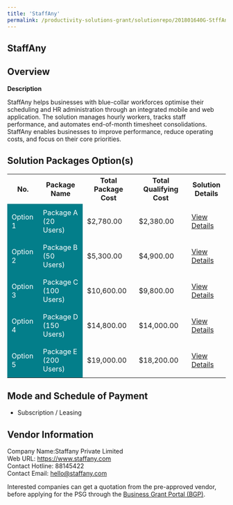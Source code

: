 ```yaml
---
title: 'StaffAny'
permalink: /productivity-solutions-grant/solutionrepo/201801640G-StffAny-G
---
```


## StaffAny

## Overview

**Description**

StaffAny helps businesses with blue-collar workforces optimise their scheduling and HR administration through an integrated mobile and web application. The solution manages hourly workers, tracks staff performance, and automates end-of-month timesheet consolidations. StaffAny enables businesses to improve performance, reduce operating costs, and focus on their core priorities.

## Solution Packages Option(s)

<table>
<tr>
<th><b>No.</b></th>
<th><b>Package Name</b></th>
<th><b>Total Package Cost</b></th>
<th><b>Total Qualifying Cost</b></th>
<th><b>Solution Details</b></th>
</tr>
<tr>
<td style='padding: 10px; background-color: #037E8A; color: #FFFFFF;'>Option 1</td>
<td style='padding: 10px; background-color: #037E8A; color: #FFFFFF;'>Package A (20 Users)</td>
<td style='padding: 10px;'>$2,780.00</td>
<td style='padding: 10px;'>$2,380.00</td>
<td style='padding: 10px;'><a href='/images/psg/201801640G_20240243_30012025_Desensitised_Annex3_Part1.pdf' target='_blank'>View Details</a></td>
</tr>
<tr>
<td style='padding: 10px; background-color: #037E8A; color: #FFFFFF;'>Option 2</td>
<td style='padding: 10px; background-color: #037E8A; color: #FFFFFF;'>Package B (50 Users)</td>
<td style='padding: 10px;'>$5,300.00</td>
<td style='padding: 10px;'>$4,900.00</td>
<td style='padding: 10px;'><a href='/images/psg/201801640G_20240243_30012025_Desensitised_Annex3_Part2.pdf' target='_blank'>View Details</a></td>
</tr>
<tr>
<td style='padding: 10px; background-color: #037E8A; color: #FFFFFF;'>Option 3</td>
<td style='padding: 10px; background-color: #037E8A; color: #FFFFFF;'>Package C (100 Users)</td>
<td style='padding: 10px;'>$10,600.00</td>
<td style='padding: 10px;'>$9,800.00</td>
<td style='padding: 10px;'><a href='/images/psg/201801640G_20240243_30012025_Desensitised_Annex3_Part3.pdf' target='_blank'>View Details</a></td>
</tr>
<tr>
<td style='padding: 10px; background-color: #037E8A; color: #FFFFFF;'>Option 4</td>
<td style='padding: 10px; background-color: #037E8A; color: #FFFFFF;'>Package D (150 Users)</td>
<td style='padding: 10px;'>$14,800.00</td>
<td style='padding: 10px;'>$14,000.00</td>
<td style='padding: 10px;'><a href='/images/psg/201801640G_20240243_30012025_Desensitised_Annex3_Part4.pdf' target='_blank'>View Details</a></td>
</tr>
<tr>
<td style='padding: 10px; background-color: #037E8A; color: #FFFFFF;'>Option 5</td>
<td style='padding: 10px; background-color: #037E8A; color: #FFFFFF;'>Package E (200 Users)</td>
<td style='padding: 10px;'>$19,000.00</td>
<td style='padding: 10px;'>$18,200.00</td>
<td style='padding: 10px;'><a href='/images/psg/201801640G_20240243_30012025_Desensitised_Annex3_Part5.pdf' target='_blank'>View Details</a></td>
</tr>
</table>

## Mode and Schedule of Payment

 - Subscription / Leasing

## Vendor Information

 Company Name:Staffany Private Limited<br>Web URL: https://www.staffany.com <br>Contact Hotline: 88145422 <br>Contact Email: hello@staffany.com <br>

Interested companies can get a quotation from the pre-approved vendor, before applying for the PSG through the <a href='https://www.businessgrants.gov.sg/' target='_blank' rel='noopener'>Business Grant Portal (BGP)</a>.

<script src="/jquery/resize-tables.js"></script>
